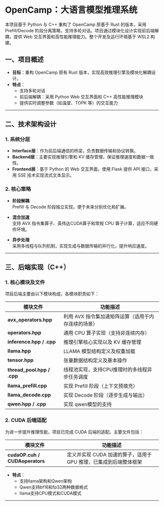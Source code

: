 # OpenCamp：大语言模型推理系统

本项目基于 Python 与 C++ 重构了 OpenCamp 原基于 Rust 的版本，采用 Prefill/Decode 阶段分离策略，支持多轮对话。项目通过模块化设计实现前后端解耦，提供 Web 交互界面和高性能推理能力。整个开发及运行环境基于 WSL2 构建。


## 一、项目概述

- **目标**：重构 OpenCamp 原有 Rust 版本，实现高效推理引擎及模块化解耦设计。
- **特点**：
  - 支持多轮对话
  - 前后端解耦：采用 Python Web 交互界面和 C++ 高性能推理模块
  - 提供实时调整参数（如温度、TOPK 等）的交互能力

---

## 二、技术架构设计

### 1. 系统分层

- **Interface层**：作为前后端通信的桥梁，负责数据传输和协议转换。
- **Backend层**：主要实现推理引擎和 KV 缓存管理，保证推理速度和数据一致性。
- **Frontend层**：基于 Python 的 Web 交互界面，使用 Flask 提供 API 接口，采用 SSE 技术实现流式文本显示。

### 2. 核心策略

- **阶段解耦**  
  Prefill 与 Decode 阶段独立实现，便于未来分别优化和扩展。
  
- **混合加速**  
  支持 AVX 指令集算子、英伟达CUDA算子和常规 CPU 算子计算，适应不同硬件环境。
  
- **异步处理**  
  采用多线程与队列机制，实现生成与数据传输的并行化，提升响应速度。

---

## 三、后端实现（C++）

### 1. 核心模块及文件

项目后端主要由以下模块构成，各模块职责如下：

| 模块文件                    | 功能描述                                                       |
| --------------------------- | -------------------------------------------------------------- |
| **avx_operators.hpp**       | 利用 AVX 指令集加速矩阵运算（适用于内存连续的场景）             |
| **operators.hpp**           | 通用 CPU 算子实现（支持非连续内存）                             |
| **inference.hpp / .cpp**    | 推理引擎核心实现以及 KV 缓存管理                                |
| **llama.hpp**               | LLAMA 模型结构定义及权重加载                                   |
| **tensor.hpp**              | 张量数据结构定义及基本操作                                      |
| **thread_pool.hpp / .cpp**  | 线程池实现，支持CPU推理时的多线程异步任务调度                              |
| **llama_prefill.cpp**       | 实现 Prefill 阶段（上下文预填充）                                |
| **llama_decode.cpp**        | 实现 Decode 阶段（逐步生成与输出）                               |
| **qwen.hpp / .cpp**        | 实现 qwen模型的支持                   |

### 2. CUDA 后端适配

为进一步提升推理性能，项目已完成 CUDA 后端的适配。主要文件包括：
  
| 模块文件                | 功能描述                                           |
| ----------------------- | -------------------------------------------------- |
| **cudaOP.cuh / CUDAoperators** | 定义并实现 CUDA 加速的算子，适用于 GPU 推理，已集成到后端整体框架 |

- **特点**：
  - 支持llama架构和Qwen架构
  - Qwen支持bf16和fp32两种数据格式
  - llama支持CPU模式和CUDA模式

---





